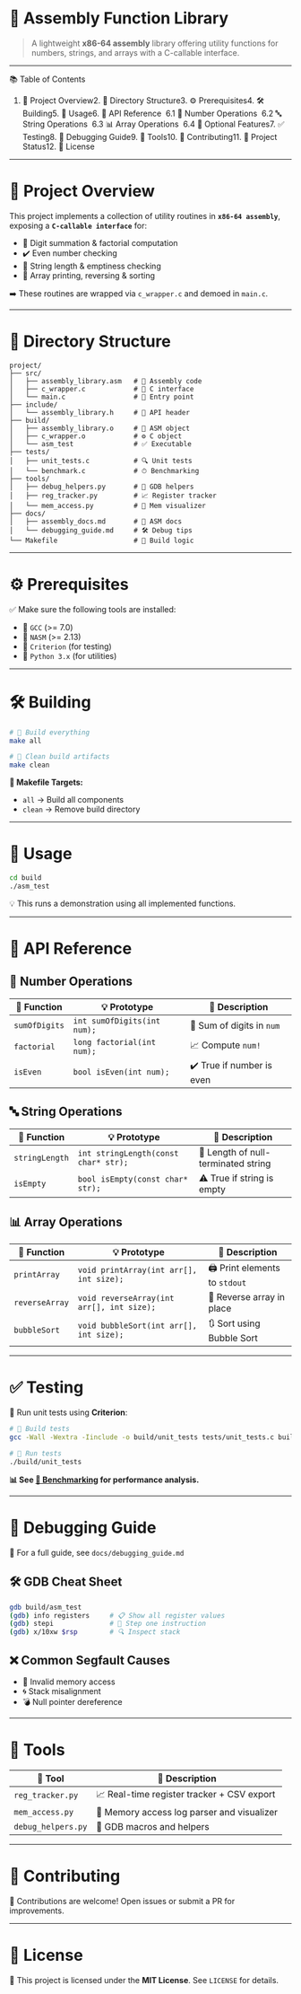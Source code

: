 # 🧠 **Assembly Function Library**

> A lightweight **x86-64 assembly** library offering utility functions for numbers, strings, and arrays with a C-callable interface.

---
📚 Table of Contents

1. 📖 Project Overview2. 📁 Directory Structure3. ⚙️ Prerequisites4. 🛠 Building5. 🚀 Usage6. 🧩 API Reference  6.1 🔢 Number Operations  6.2 🔤 String Operations  6.3 📊 Array Operations  6.4 🧪 Optional Features7. ✅ Testing8. 🐞 Debugging Guide9. 🔧 Tools10. 🤝 Contributing11. 📌 Project Status12. 📄 License

---

# 📖 **Project Overview**

This project implements a collection of utility routines in **`x86-64 assembly`**, exposing a **`C-callable interface`** for:

* 🔢 Digit summation & factorial computation
* ✔️ Even number checking
* 📏 String length & emptiness checking
* 🔄 Array printing, reversing & sorting

➡️ These routines are wrapped via `c_wrapper.c` and demoed in `main.c`.

---

# 📁 **Directory Structure**

```plaintext
project/
├── src/
│   ├── assembly_library.asm   # 🧠 Assembly code
│   ├── c_wrapper.c            # 🔗 C interface
│   └── main.c                 # 🚀 Entry point
├── include/
│   └── assembly_library.h     # 📄 API header
├── build/
│   ├── assembly_library.o     # 🧱 ASM object
│   ├── c_wrapper.o            # ⚙️ C object
│   └── asm_test               # ✅ Executable
├── tests/
│   ├── unit_tests.c           # 🔍 Unit tests
│   └── benchmark.c            # ⏱ Benchmarking
├── tools/
│   ├── debug_helpers.py       # 🐞 GDB helpers
│   ├── reg_tracker.py         # 📈 Register tracker
│   └── mem_access.py          # 🧠 Mem visualizer
├── docs/
│   ├── assembly_docs.md       # 📘 ASM docs
│   └── debugging_guide.md     # 🛠 Debug tips
└── Makefile                   # 🔧 Build logic
```

---

# ⚙️ **Prerequisites**

✅ Make sure the following tools are installed:

* 🧰 `GCC` (>= 7.0)
* 🧵 `NASM` (>= 2.13)
* 🧪 `Criterion` (for testing)
* 🐍 `Python 3.x` (for utilities)

---

# 🛠 **Building**

```bash
# 🔨 Build everything
make all

# 🧹 Clean build artifacts
make clean
```

**🔖 Makefile Targets:**

* `all` → Build all components
* `clean` → Remove build directory

---

# 🚀 **Usage**

```bash
cd build
./asm_test
```

💡 This runs a demonstration using all implemented functions.

---

# 🧩 **API Reference**

## 🔢 **Number Operations**

| 🧩 Function   | 💡 Prototype                | 📘 Description            |
| ------------- | --------------------------- | ------------------------- |
| `sumOfDigits` | `int sumOfDigits(int num);` | 🔢 Sum of digits in `num` |
| `factorial`   | `long factorial(int num);`  | 📈 Compute `num!`         |
| `isEven`      | `bool isEven(int num);`     | ✔️ True if number is even |

## 🔤 **String Operations**

| 🧩 Function    | 💡 Prototype                         | 📘 Description                      |
| -------------- | ------------------------------------ | ----------------------------------- |
| `stringLength` | `int stringLength(const char* str);` | 📏 Length of null-terminated string |
| `isEmpty`      | `bool isEmpty(const char* str);`     | ⚠️ True if string is empty          |

## 📊 **Array Operations**

| 🧩 Function    | 💡 Prototype                              | 📘 Description                 |
| -------------- | ----------------------------------------- | ------------------------------ |
| `printArray`   | `void printArray(int arr[], int size);`   | 🖨️ Print elements to `stdout` |
| `reverseArray` | `void reverseArray(int arr[], int size);` | 🔄 Reverse array in place      |
| `bubbleSort`   | `void bubbleSort(int arr[], int size);`   | 🔃 Sort using Bubble Sort      |

---

# ✅ **Testing**

🧪 Run unit tests using **Criterion**:

```bash
# 🧪 Build tests
gcc -Wall -Wextra -Iinclude -o build/unit_tests tests/unit_tests.c build/assembly_library.o build/c_wrapper.o -lcriterion

# 🚀 Run tests
./build/unit_tests
```

**📊 See [🧪 Benchmarking](#benchmarking) for performance analysis.**

---

# 🐞 **Debugging Guide**

📖 For a full guide, see `docs/debugging_guide.md`

## 🛠 **GDB Cheat Sheet**

```bash
gdb build/asm_test
(gdb) info registers     # 📋 Show all register values
(gdb) stepi              # 🐾 Step one instruction
(gdb) x/10xw $rsp        # 🔍 Inspect stack
```

## ❌ **Common Segfault Causes**

* 🧱 Invalid memory access
* 🌀 Stack misalignment
* 💣 Null pointer dereference

---

# 🔧 **Tools**

| 🧰 Tool            | 🧩 Description                             |
| ------------------ | ------------------------------------------ |
| `reg_tracker.py`   | 📈 Real-time register tracker + CSV export |
| `mem_access.py`    | 🧠 Memory access log parser and visualizer |
| `debug_helpers.py` | 🐞 GDB macros and helpers                  |

---

# 🤝 **Contributing**

👋 Contributions are welcome! Open issues or submit a PR for improvements.

---

# 📄 **License**

📝 This project is licensed under the **MIT License**. See `LICENSE` for details.
